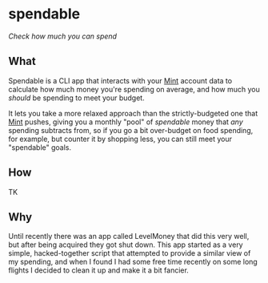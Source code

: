spendable
=========

*Check how much you can spend*

## What

Spendable is a CLI app that interacts with your [Mint][1] account data to
calculate how much money you're spending on average, and how much you *should*
be spending to meet your budget.

It lets you take a more relaxed approach than the strictly-budgeted one that
[Mint][1] pushes, giving you a monthly "pool" of *spendable* money that *any*
spending subtracts from, so if you go a bit over-budget on food spending, for
example, but counter it by shopping less, you can still meet your "spendable"
goals.

## How

TK

## Why

Until recently there was an app called LevelMoney that did this very well,
but after being acquired they got shut down. This app started as a very
simple, hacked-together script that attempted to provide a similar view of
my spending, and when I found I had some free time recently on some long
flights I decided to clean it up and make it a bit fancier.


[1]: https://www.mint.com
